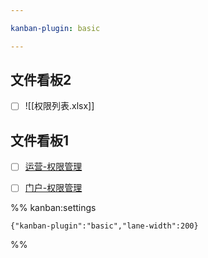 ```yaml
---

kanban-plugin: basic

---
```


## 文件看板2

- [ ] ![[权限列表.xlsx]]

## 文件看板1

- [ ] [运营-权限管理](https://bj.police.everknow.cn:4440/login)
- [ ] [门户-权限管理](https://bj.police.everknow.cn:4436/login?nop_tenant_id=7)



%% kanban:settings
```
{"kanban-plugin":"basic","lane-width":200}
```
%%